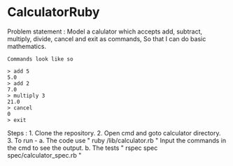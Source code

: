 # CalculatorRuby

Problem statement : 
    Model a calulator which accepts add, subtract, multiply, divide, cancel and exit as commands,
    So that I can do basic mathematics.

    Commands look like so

    > add 5
    5.0
    > add 2
    7.0
    > multiply 3
    21.0
    > cancel
    0
    > exit
    
 Steps : 
 	1. Clone the repository.
 	2. Open cmd and goto calculator directory.
 	3. To run -
 		a. The code use " ruby /lib/calculator.rb "
 		   Input the commands in the cmd to see the output.
 		b. The tests " rspec spec spec/calculator_spec.rb "



